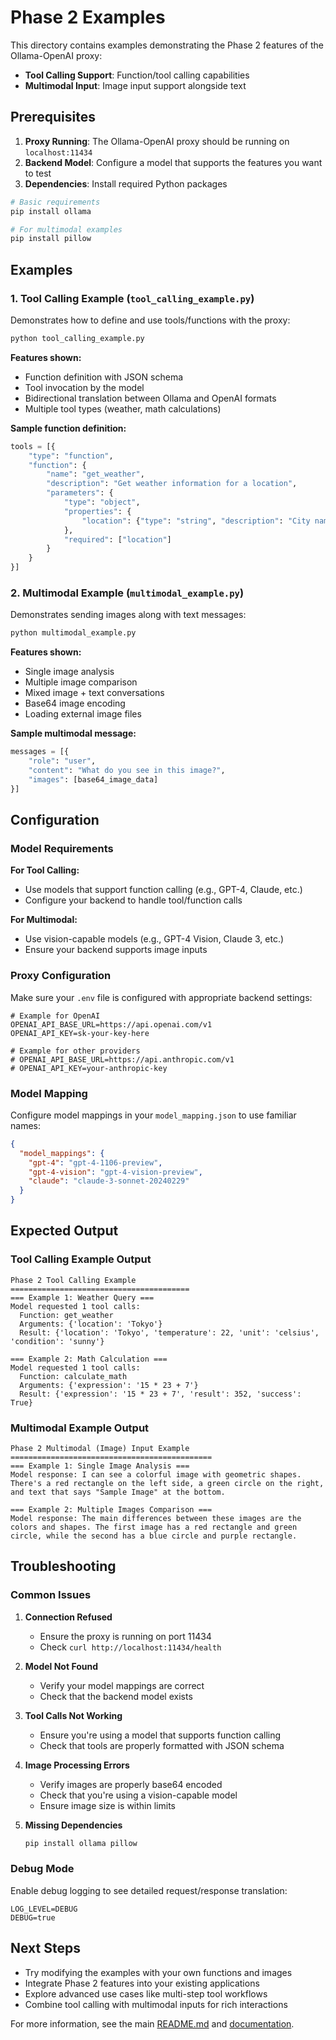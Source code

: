 # Phase 2 Examples

This directory contains examples demonstrating the Phase 2 features of the Ollama-OpenAI proxy:

- **Tool Calling Support**: Function/tool calling capabilities
- **Multimodal Input**: Image input support alongside text

## Prerequisites

1. **Proxy Running**: The Ollama-OpenAI proxy should be running on `localhost:11434`
2. **Backend Model**: Configure a model that supports the features you want to test
3. **Dependencies**: Install required Python packages

```bash
# Basic requirements
pip install ollama

# For multimodal examples
pip install pillow
```

## Examples

### 1. Tool Calling Example (`tool_calling_example.py`)

Demonstrates how to define and use tools/functions with the proxy:

```bash
python tool_calling_example.py
```

**Features shown:**
- Function definition with JSON schema
- Tool invocation by the model
- Bidirectional translation between Ollama and OpenAI formats
- Multiple tool types (weather, math calculations)

**Sample function definition:**
```python
tools = [{
    "type": "function",
    "function": {
        "name": "get_weather",
        "description": "Get weather information for a location",
        "parameters": {
            "type": "object",
            "properties": {
                "location": {"type": "string", "description": "City name"}
            },
            "required": ["location"]
        }
    }
}]
```

### 2. Multimodal Example (`multimodal_example.py`)

Demonstrates sending images along with text messages:

```bash
python multimodal_example.py
```

**Features shown:**
- Single image analysis
- Multiple image comparison  
- Mixed image + text conversations
- Base64 image encoding
- Loading external image files

**Sample multimodal message:**
```python
messages = [{
    "role": "user",
    "content": "What do you see in this image?",
    "images": [base64_image_data]
}]
```

## Configuration

### Model Requirements

**For Tool Calling:**
- Use models that support function calling (e.g., GPT-4, Claude, etc.)
- Configure your backend to handle tool/function calls

**For Multimodal:**
- Use vision-capable models (e.g., GPT-4 Vision, Claude 3, etc.)
- Ensure your backend supports image inputs

### Proxy Configuration

Make sure your `.env` file is configured with appropriate backend settings:

```env
# Example for OpenAI
OPENAI_API_BASE_URL=https://api.openai.com/v1
OPENAI_API_KEY=sk-your-key-here

# Example for other providers
# OPENAI_API_BASE_URL=https://api.anthropic.com/v1
# OPENAI_API_KEY=your-anthropic-key
```

### Model Mapping

Configure model mappings in your `model_mapping.json` to use familiar names:

```json
{
  "model_mappings": {
    "gpt-4": "gpt-4-1106-preview",
    "gpt-4-vision": "gpt-4-vision-preview",
    "claude": "claude-3-sonnet-20240229"
  }
}
```

## Expected Output

### Tool Calling Example Output

```
Phase 2 Tool Calling Example
========================================
=== Example 1: Weather Query ===
Model requested 1 tool calls:
  Function: get_weather
  Arguments: {'location': 'Tokyo'}
  Result: {'location': 'Tokyo', 'temperature': 22, 'unit': 'celsius', 'condition': 'sunny'}

=== Example 2: Math Calculation ===
Model requested 1 tool calls:
  Function: calculate_math
  Arguments: {'expression': '15 * 23 + 7'}
  Result: {'expression': '15 * 23 + 7', 'result': 352, 'success': True}
```

### Multimodal Example Output

```
Phase 2 Multimodal (Image) Input Example
=============================================
=== Example 1: Single Image Analysis ===
Model response: I can see a colorful image with geometric shapes. There's a red rectangle on the left side, a green circle on the right, and text that says "Sample Image" at the bottom.

=== Example 2: Multiple Images Comparison ===
Model response: The main differences between these images are the colors and shapes. The first image has a red rectangle and green circle, while the second has a blue circle and purple rectangle.
```

## Troubleshooting

### Common Issues

1. **Connection Refused**
   - Ensure the proxy is running on port 11434
   - Check `curl http://localhost:11434/health`

2. **Model Not Found**
   - Verify your model mappings are correct
   - Check that the backend model exists

3. **Tool Calls Not Working**
   - Ensure you're using a model that supports function calling
   - Check that tools are properly formatted with JSON schema

4. **Image Processing Errors**
   - Verify images are properly base64 encoded
   - Check that you're using a vision-capable model
   - Ensure image size is within limits

5. **Missing Dependencies**
   ```bash
   pip install ollama pillow
   ```

### Debug Mode

Enable debug logging to see detailed request/response translation:

```env
LOG_LEVEL=DEBUG
DEBUG=true
```

## Next Steps

- Try modifying the examples with your own functions and images
- Integrate Phase 2 features into your existing applications
- Explore advanced use cases like multi-step tool workflows
- Combine tool calling with multimodal inputs for rich interactions

For more information, see the main [README.md](../../README.md) and [documentation](../../docs/).